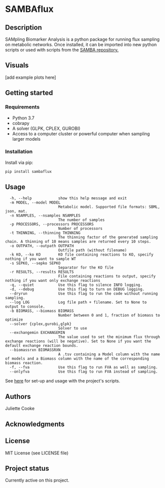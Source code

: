 # SAMBAflux
## Description
SAMpling Biomarker Analysis is a python package for running flux sampling on metabolic networks. Once installed, it can
be imported into new python scripts or used with scripts from the [SAMBA repository.](https://forgemia.inra.fr/metexplore/cbm/samba-project/samba)

## Visuals
[add example plots here]

## Getting started
### Requirements

- Python 3.7
- cobrapy
- A solver (GLPK, CPLEX, GUROBI)
- Access to a computer cluster or powerful computer when sampling larger models


### Installation
Install via pip:  

```bash
pip install sambaflux
```

## Usage
```
  -h, --help            show this help message and exit
  -m MODEL, --model MODEL
                        Metabolic model. Supported file formats: SBML, json, mat.
  -n NSAMPLES, --nsamples NSAMPLES
                        The number of samples
  -p PROCESSORS, --processors PROCESSORS
                        Number of processors
  -t THINNING, --thinning THINNING
                        The thinning factor of the generated sampling chain. A thinning of 10 means samples are returned every 10 steps.
  -o OUTPATH, --outpath OUTPATH
                        Outfile path (without filename)
  -k KO, --ko KO        KO file containing reactions to KO, specify nothing if you want to sample WT
  -s SEPKO, --sepko SEPKO
                        Separator for the KO file
  -r RESULTS, --results RESULTS
                        File containing reactions to output, specify nothing if you want only exchange reactions
  -q, --quiet           Use this flag to silence INFO logging.
  -d, --debug           Use this flag to turn on DEBUG logging.
  --dryrun              Use this flag to run the code without running sampling.
  --log LOG             Log file path + filename. Set to None to output to console.
  -b BIOMASS, --biomass BIOMASS
                        Number between 0 and 1, fraction of biomass to optimize
  --solver {cplex,gurobi,glpk}
                        Solver to use
  --exchangemin EXCHANGEMIN
                        The value used to set the minimum flux through exchange reactions (will be negative). Set to None if you want the default exchange reaction bounds.
  --biomassrxn BIOMASSRXN
                        A .tsv containing a Model column with the name of models and a Biomass column with the name of the corresponding biomass reaction.
  -f, --fva             Use this flag to run FVA as well as sampling.
  --onlyfva             Use this flag to run FVA instead of sampling.
```

See [here](https://forgemia.inra.fr/metexplore/cbm/samba-project/samba/-/blob/main/README.md) for set-up and usage with the project's
scripts.


## Authors
Juliette Cooke

## Acknowledgments


## License
MIT License (see LICENSE file)

## Project status
Currently active on this project. 